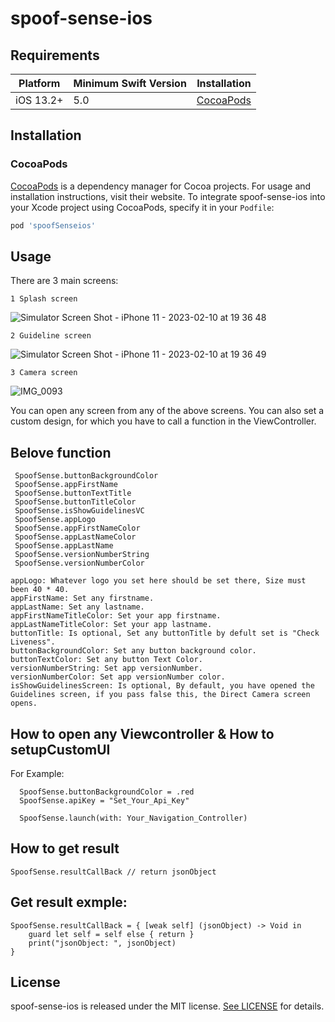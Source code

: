 # spoof-sense-ios

## Requirements

| Platform | Minimum Swift Version | Installation
| --- | --- | --- |
| iOS 13.2+ | 5.0 | [CocoaPods](#cocoapods)

## Installation

### CocoaPods

[CocoaPods](https://cocoapods.org) is a dependency manager for Cocoa projects. For usage and installation instructions, visit their website. To integrate spoof-sense-ios into your Xcode project using CocoaPods, specify it in your `Podfile`:

```ruby
pod 'spoofSenseios'
```

## Usage


There are 3 main screens:
```
1 Splash screen
```
![Simulator Screen Shot - iPhone 11 - 2023-02-10 at 19 36 48](https://user-images.githubusercontent.com/104752632/218112508-46985dcf-9e04-40d6-a858-9d27c5a06d0c.png)

```
2 Guideline screen
```

![Simulator Screen Shot - iPhone 11 - 2023-02-10 at 19 36 49](https://user-images.githubusercontent.com/104752632/218112537-5bcd2530-05ed-4beb-8869-838e0db069e5.png)

```
3 Camera screen
```

![IMG_0093](https://user-images.githubusercontent.com/104752632/218112565-83fbaead-689d-4ec4-9f1d-6bc175411601.jpg)


You can open any screen from any of the above screens.
You can also set a custom design, for which you have to call a function in the ViewController.

## Belove function

```
 SpoofSense.buttonBackgroundColor
 SpoofSense.appFirstName
 SpoofSense.buttonTextTitle
 SpoofSense.buttonTitleColor
 SpoofSense.isShowGuidelinesVC
 SpoofSense.appLogo
 SpoofSense.appFirstNameColor
 SpoofSense.appLastNameColor
 SpoofSense.appLastName
 SpoofSense.versionNumberString
 SpoofSense.versionNumberColor
```

```
appLogo: Whatever logo you set here should be set there, Size must been 40 * 40.
appFirstName: Set any firstname.
appLastName: Set any lastname.
appFirstNameTitleColor: Set your app firstname.
appLastNameTitleColor: Set your app lastname.
buttonTitle: Is optional, Set any buttonTitle by defult set is "Check Liveness".
buttonBackgroundColor: Set any button background color.
buttonTextColor: Set any button Text Color.
versionNumberString: Set app versionNumber.
versionNumberColor: Set app versionNumber color.
isShowGuidelinesScreen: Is optional, By default, you have opened the Guidelines screen, if you pass false this, the Direct Camera screen opens.
```

## How to open any Viewcontroller & How to setupCustomUI 

For Example:
```
  SpoofSense.buttonBackgroundColor = .red
  SpoofSense.apiKey = "Set_Your_Api_Key"

  SpoofSense.launch(with: Your_Navigation_Controller)
```

## How to get result 

```
SpoofSense.resultCallBack // return jsonObject
```

## Get result exmple:
```
SpoofSense.resultCallBack = { [weak self] (jsonObject) -> Void in
    guard let self = self else { return }
    print("jsonObject: ", jsonObject)
}
```

## License

spoof-sense-ios is released under the MIT license. [See LICENSE](http://www.opensource.org/licenses/MIT) for details.

